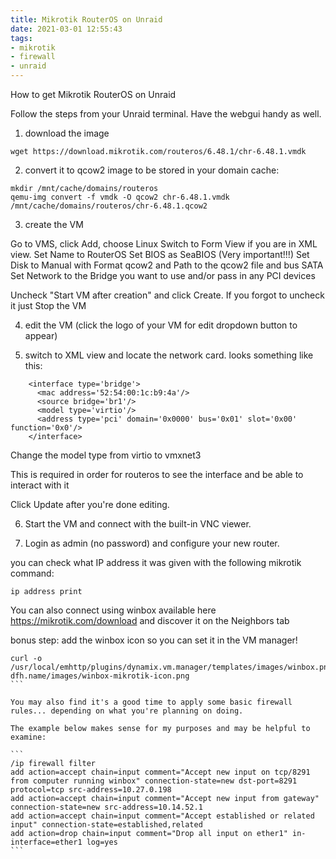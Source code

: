 ```yaml
---
title: Mikrotik RouterOS on Unraid
date: 2021-03-01 12:55:43
tags:
- mikrotik
- firewall
- unraid
---
```


How to get Mikrotik RouterOS on Unraid

Follow the steps from your Unraid terminal. Have the webgui handy as well.

1. download the image

```
wget https://download.mikrotik.com/routeros/6.48.1/chr-6.48.1.vmdk
```

2. convert it to qcow2 image to be stored in your domain cache:

```
mkdir /mnt/cache/domains/routeros
qemu-img convert -f vmdk -O qcow2 chr-6.48.1.vmdk /mnt/cache/domains/routeros/chr-6.48.1.qcow2
```

3. create the VM

Go to VMS, click Add, choose Linux
Switch to Form View if you are in XML view.
Set Name to RouterOS
Set BIOS as SeaBIOS (Very important!!!)
Set Disk to Manual with Format qcow2 and Path to the qcow2 file and bus SATA
Set Network to the Bridge you want to use and/or pass in any PCI devices

Uncheck "Start VM after creation" and click Create. If you forgot to uncheck it just Stop the VM

4. edit the VM (click the logo of your VM for edit dropdown button to appear)

5. switch to XML view and locate the network card. looks something like this:

```
    <interface type='bridge'>
      <mac address='52:54:00:1c:b9:4a'/>
      <source bridge='br1'/>
      <model type='virtio'/>
      <address type='pci' domain='0x0000' bus='0x01' slot='0x00' function='0x0'/>
    </interface>
```

Change the model type from virtio to vmxnet3

This is required in order for routeros to see the interface and be able to interact with it

Click Update after you're done editing.

6. Start the VM and connect with the built-in VNC viewer.

7. Login as admin (no password) and configure your new router.

you can check what IP address it was given with the following mikrotik command: 

```
ip address print
```

You can also connect using winbox available here https://mikrotik.com/download and discover it on the Neighbors tab

bonus step: add the winbox icon so you can set it in the VM manager!

````
curl -o /usr/local/emhttp/plugins/dynamix.vm.manager/templates/images/winbox.png dfh.name/images/winbox-mikrotik-icon.png
```

You may also find it's a good time to apply some basic firewall rules... depending on what you're planning on doing. 

The example below makes sense for my purposes and may be helpful to examine:

```
/ip firewall filter
add action=accept chain=input comment="Accept new input on tcp/8291 from computer running winbox" connection-state=new dst-port=8291 protocol=tcp src-address=10.27.0.198
add action=accept chain=input comment="Accept new input from gateway" connection-state=new src-address=10.14.52.1
add action=accept chain=input comment="Accept established or related input" connection-state=established,related
add action=drop chain=input comment="Drop all input on ether1" in-interface=ether1 log=yes
```